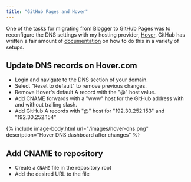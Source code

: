 ```yaml
---
title: "GitHub Pages and Hover"
---
```


One of the tasks for migrating from Blogger to GitHub Pages was to reconfigure the DNS
settings with my hosting provider, [Hover][1]. GitHub has written a fair amount of
[documentation][2] on how to do this in a variety of setups.

## Update DNS records on Hover.com

- Login and navigate to the DNS section of your domain.
- Select "Reset to default" to remove previous changes.
- Remove Hover's default A record with the "@" host value.
- Add CNAME forwards with a "www" host for the GitHub address with and without trailing slash.
- Add GitHub A records with "@" host for "192.30.252.153" and "192.30.252.154"

{% include image-body.html url="/images/hover-dns.png" description="Hover DNS dashboard after changes" %}

## Add CNAME to repository

- Create a `CNAME` file in the repository root
- Add the desired URL to the file

[1]: https://www.hover.com/ "Hover.com"
[2]: https://help.github.com/articles/using-a-custom-domain-with-github-pages/ "Using a Custom Domain with GitHub Pages"
